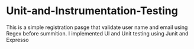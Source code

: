 # Unit-and-Instrumentation-Testing

This is a simple registration pasge that validate user name and email using Regex before summition. I implemented UI and Unit testing using Junit and Expresso
